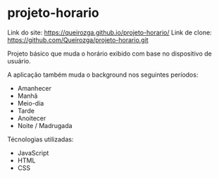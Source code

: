 # projeto-horario
 
Link do site: https://queirozga.github.io/projeto-horario/
Link de clone: https://github.com/Queirozga/projeto-horario.git

Projeto básico que muda o horário exibido com base no dispositivo de usuário.

A aplicação também muda o background nos seguintes períodos:
- Amanhecer
- Manhã
- Meio-dia
- Tarde
- Anoitecer
- Noite / Madrugada

Técnologias utilizadas:

- JavaScript
- HTML
- CSS